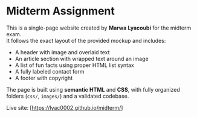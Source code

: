 # Midterm Assignment

This is a single-page website created by **Marwa Lyacoubi** for the midterm exam.  
It follows the exact layout of the provided mockup and includes:

- A header with image and overlaid text
- An article section with wrapped text around an image
- A list of fun facts using proper HTML list syntax
- A fully labeled contact form
- A footer with copyright

The page is built using **semantic HTML** and **CSS**, with fully organized folders (`css/`, `images/`) and a validated codebase.

Live site: [https://lyac0002.github.io/midterm/]
